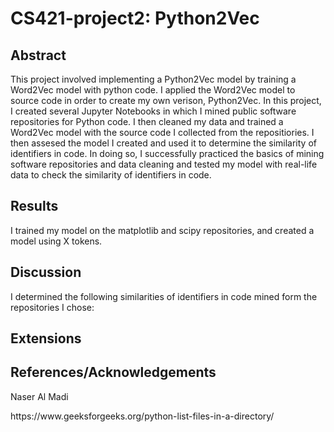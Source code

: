 # CS421-project2: Python2Vec

## Abstract ##
This project involved implementing a Python2Vec model by training a Word2Vec model with python code.  I applied the Word2Vec model to source code in order to create my own verison, Python2Vec.  In this project, I created several Jupyter Notebooks in which I mined public software repositories for Python code.  I then cleaned my data and trained a Word2Vec model with the source code I collected from the repositiories. I then assesed the model I created and used it to determine the similarity of identifiers in code.  In doing so, I successfully practiced the basics of mining software repositories and data cleaning and tested my model with real-life data to check the similarity of identifiers in code.


## Results ##
I trained my model on the matplotlib and scipy repositories, and created a model using X tokens.

## Discussion ##
I determined the following similarities of identifiers in code mined form the repositories I chose:


## Extensions ##


## References/Acknowledgements ##
<p>Naser Al Madi</p>
https://www.geeksforgeeks.org/python-list-files-in-a-directory/
